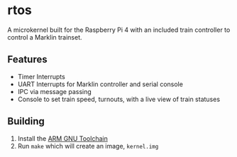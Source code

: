 # rtos
A microkernel built for the Raspberry Pi 4 with an included train controller to control a Marklin trainset.

## Features
- Timer Interrupts
- UART Interrupts for Marklin controller and serial console
- IPC via message passing
- Console to set train speed, turnouts, with a live view of train statuses

## Building
1. Install the [ARM GNU Toolchain](https://developer.arm.com/downloads/-/arm-gnu-toolchain-downloads)
2. Run `make` which will create an image, `kernel.img`
